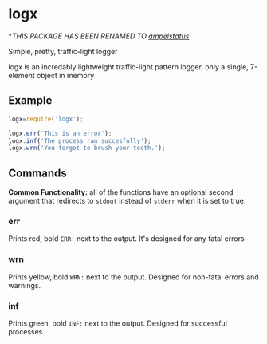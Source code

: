 # logx

**THIS PACKAGE HAS BEEN RENAMED TO [ampelstatus](ampelstatus)*

Simple, pretty, traffic-light logger

logx is an incredably lightweight traffic-light pattern logger, only a single, 7-element object in memory

## Example

```js
logx=require('logx');

logx.err('This is an error');
logx.inf('The process ran succesfully');
logx.wrn('You forgot to brush your teeth.');
```

## Commands
**Common Functionality:** all of the functions have an optional second argument that redirects to `stdout` instead of `stderr`
when it is set to true.

### err
Prints red, bold `ERR:` next to the output. It's designed for any fatal errors

### wrn
Prints yellow, bold `WRN:` next to the output. Designed for non-fatal errors and warnings.

### inf
Prints green, bold `INF:` next to the output. Designed for successful processes.
